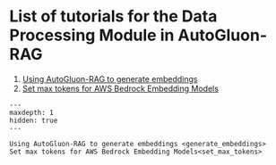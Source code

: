 # List of tutorials for the Data Processing Module in AutoGluon-RAG

1. [Using AutoGluon-RAG to generate embeddings](generate_embeddings)
2. [Set max tokens for AWS Bedrock Embedding Models](set_max_tokens)

```{toctree}
---
maxdepth: 1
hidden: true
---

Using AutoGluon-RAG to generate embeddings <generate_embeddings>
Set max tokens for AWS Bedrock Embedding Models<set_max_tokens>
```

